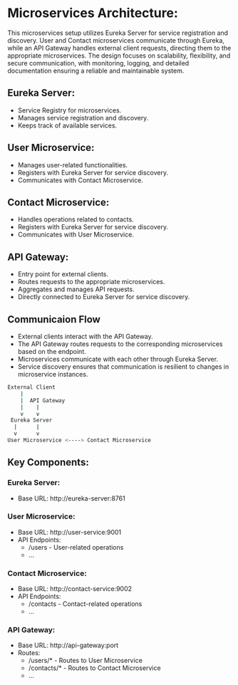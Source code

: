﻿# Microservices Architecture:
 
This microservices setup utilizes Eureka Server for service registration and discovery. User and Contact microservices communicate through Eureka, while an API Gateway handles external client requests, directing them to the appropriate microservices. The design focuses on scalability, flexibility, and secure communication, with monitoring, logging, and detailed documentation ensuring a reliable and maintainable system.

## Eureka Server:
- Service Registry for microservices.
- Manages service registration and discovery.
- Keeps track of available services.

## User Microservice:
- Manages user-related functionalities.
- Registers with Eureka Server for service discovery.
- Communicates with Contact Microservice.

## Contact Microservice:
- Handles operations related to contacts.
- Registers with Eureka Server for service discovery.
- Communicates with User Microservice.

## API Gateway:
- Entry point for external clients.
- Routes requests to the appropriate microservices.
- Aggregates and manages API requests.
- Directly connected to Eureka Server for service discovery.


## Communicaion Flow
- External clients interact with the API Gateway.
- The API Gateway routes requests to the corresponding microservices based on the endpoint.
- Microservices communicate with each other through Eureka Server.
- Service discovery ensures that communication is resilient to changes in microservice instances.

```bash 
External Client
    |
    |  API Gateway
    |    |
    v    v
 Eureka Server
  |      |
  v      v
User Microservice <----> Contact Microservice
```

## Key Components:

### Eureka Server:
- Base URL: http://eureka-server:8761

### User Microservice:
- Base URL: http://user-service:9001
- API Endpoints:
  - /users - User-related operations
  - ...

### Contact Microservice:
- Base URL: http://contact-service:9002
- API Endpoints:
  - /contacts - Contact-related operations
  - ...
    
### API Gateway:
- Base URL: http://api-gateway:port
- Routes:
  - /users/* - Routes to User Microservice
  - /contacts/* - Routes to Contact Microservice
  - ...
